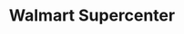 ---
title: "Walmart Supercenter"
url: /marietta/walmart-supercenter-johnson-ferry-road-northeast/
shop: supermarket
---